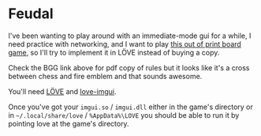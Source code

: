 # Feudal
I've been wanting to play around with an immediate-mode gui for a while, I need practice with networking, and I want to play [this out of print board game](https://boardgamegeek.com/boardgame/847/feudal), so I'll try to implement it in LÖVE instead of buying a copy.

Check the BGG link above for pdf copy of rules but it looks like it's a cross between chess and fire emblem and that sounds awesome.

You'll need [LÖVE](https://love2d.org) and [love-imgui](https://github.com/slages/love-imgui/releases).

Once you've got your `imgui.so` / `imgui.dll` either in the game's directory or in `~/.local/share/love` / `%AppData%\LOVE` you should be able to run it by pointing love at the game's directory.
